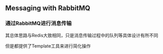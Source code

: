 ## Messaging with RabbitMQ
### 通过RabbitMQ进行消息传输

其总体思路与Redis大致相同，只是消息传输过程中的队列等具体设计有所不同

但是都提供了Template工具来进行简化操作